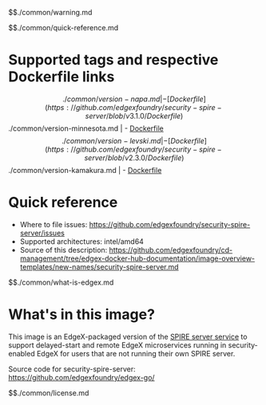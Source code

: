 $$./common/warning.md

$$./common/quick-reference.md

# Supported tags and respective Dockerfile links

$$./common/version-napa.md |
        - [Dockerfile](https://github.com/edgexfoundry/security-spire-server/blob/v3.1.0/Dockerfile)
$$./common/version-minnesota.md |
        - [Dockerfile](https://github.com/edgexfoundry/security-spire-server/blob/v3.0.0/Dockerfile)
$$./common/version-levski.md |
        - [Dockerfile](https://github.com/edgexfoundry/security-spire-server/blob/v2.3.0/Dockerfile)
$$./common/version-kamakura.md |
        - [Dockerfile](https://github.com/edgexfoundry/security-spire-server/blob/v2.2.0/Dockerfile)

# Quick reference 

- Where to file issues: https://github.com/edgexfoundry/security-spire-server/issues
- Supported architectures: intel/amd64
- Source of this description: https://github.com/edgexfoundry/cd-management/tree/edgex-docker-hub-documentation/image-overview-templates/new-names/security-spire-server.md

$$./common/what-is-edgex.md

# What's in this image?

This image is an EdgeX-packaged version of the [SPIRE server service](https://github.com/spiffe/spire/)
to support delayed-start and remote EdgeX microservices running in security-enabled EdgeX
for users that are not running their own SPIRE server.

Source code for security-spire-server: <https://github.com/edgexfoundry/edgex-go/>

$$./common/license.md
